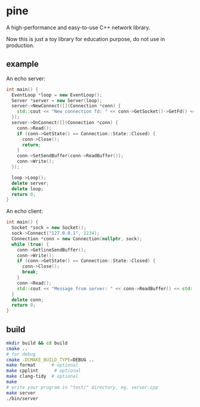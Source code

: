 # pine
A high-performance and easy-to-use C++ network library. 

Now this is just a toy library for education purpose, do not use in production.

## example
An echo server:
```cpp
int main() {
  EventLoop *loop = new EventLoop();
  Server *server = new Server(loop);
  server->NewConnect([](Connection *conn) { 
    std::cout << "New connection fd: " << conn->GetSocket()->GetFd() << std::endl;
  });
  server->OnConnect([](Connection *conn) {
    conn->Read();
    if (conn->GetState() == Connection::State::Closed) {
      conn->Close();
      return;
    }
    conn->SetSendBuffer(conn->ReadBuffer());
    conn->Write();
  });

  loop->Loop();
  delete server;
  delete loop;
  return 0;
}
```
An echo client:
```cpp
int main() {
  Socket *sock = new Socket();
  sock->Connect("127.0.0.1", 1234);
  Connection *conn = new Connection(nullptr, sock);
  while (true) {
    conn->GetlineSendBuffer();
    conn->Write();
    if (conn->GetState() == Connection::State::Closed) {
      conn->Close();
      break;
    }
    conn->Read();
    std::cout << "Message from server: " << conn->ReadBuffer() << std::endl;
  }
  delete conn;
  return 0;
}
```



## build
```bash
mkdir build && cd build
cmake ..
# for debug
cmake -DCMAKE_BUILD_TYPE=DEBUG ..
make format      # optional
make cpplint      # optional
make clang-tidy  # optional
make
# write your program in "test/" directory, eg. server.cpp
make server
./bin/server
```
